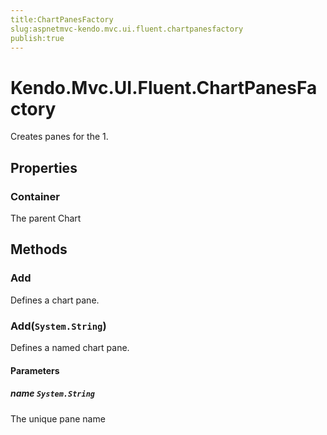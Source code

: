 ```yaml
---
title:ChartPanesFactory
slug:aspnetmvc-kendo.mvc.ui.fluent.chartpanesfactory
publish:true
---
```


# Kendo.Mvc.UI.Fluent.ChartPanesFactory
Creates panes for the 1.


## Properties
### Container
The parent Chart



## Methods

### Add
Defines a chart pane.





### Add(`System.String`)
Defines a named chart pane.


#### Parameters

##### name `System.String`
The unique pane name






 
